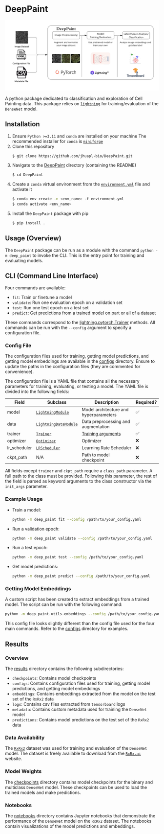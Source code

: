 # DeepPaint

<img alt="DeepPaint" src="./pipeline.png" width="800px" style="max-width: 100%;">

A python package dedicated to classification and exploration of Cell Painting data. This package relies on [`lightning`](https://lightning.ai) for training/evaluation of the `DenseNet` model.

## Installation

1. Ensure `Python >=3.11` and `conda` are installed on your machine
    The recommended installer for `conda` is [`miniforge`](https://github.com/conda-forge/miniforge)
2. Clone this repository
    ~~~bash
    $ git clone https://github.com/jhuapl-bio/DeepPaint.git
    ~~~
3. Navigate to the [DeepPaint](.) directory (containing the README)
    ~~~bash
    $ cd DeepPaint
    ~~~
4. Create a `conda` virtual environment from the [`environment.yml`](./environment.yml) file and activate it
    ~~~bash
    $ conda env create -n <env_name> -f environment.yml
    $ conda activate <env_name>
    ~~~
5. Install the `DeepPaint` package with pip
    ~~~bash
    $ pip install .
    ~~~

## Usage (Overview)

The `DeepPaint` package can be run as a module with the command `python -m deep_paint` to invoke the CLI. This is the entry point for training and evaluating models.

## CLI (Command Line Interface)

Four commands are available:
- `fit`: Train or finetune a model
- `validate`: Run one evaluation epoch on a validation set
- `test`: Run one test epoch on a test set
- `predict`: Get predictions from a trained model on part or all of a dataset

These commands correspond to the [lightning.pytorch.Trainer](https://lightning.ai/docs/pytorch/stable/common/trainer.html#methods) methods. All commands can be run with the `--config` argument to specify a configuration file.

### Config File

The configuration files used for training, getting model predictions, and getting model embeddings are available in the [configs](./results/configs/) directory. Ensure to update the paths in the configuration files (they are commented for convenience).

The configuration file is a YAML file that contains all the necessary parameters for training, evaluating, or testing a model. The YAML file is divided into the following fields:

| Field     | Subclass                                                                                                   | Description                                                                                          | Required? |
|--------------|------------------------------------------------------------------------------------------------------------|------------------------------------------------------------------------------------------------------|-----------|
| model        | [`LightningModule`](https://lightning.ai/docs/pytorch/stable/common/lightning_module.html#lightningmodule) | Model architecture and hyperparameters                                                               | ✅         |
| data         | [`LightningDataModule`](https://lightning.ai/docs/pytorch/stable/data/datamodule.html#lightningdatamodule) | Data preprocessing and augmentation                                                                  | ✅         |
| trainer      | [`Trainer`](https://lightning.ai/docs/pytorch/stable/common/trainer.html)                                  | [Training arguments](https://lightning.ai/docs/pytorch/stable/common/trainer.html#trainer-class-api) | ✅         |
| optimizer    | [`Optimizer`](https://pytorch.org/docs/stable/optim.html#torch.optim.Optimizer)                            | Optimizer                                                                                            | ❌         |
| lr_scheduler | [`LRScheduler`](https://pytorch.org/docs/stable/optim.html#how-to-adjust-learning-rate)                    | Learning Rate Scheduler                                                                              | ❌         |
| ckpt_path    | N/A                                                                                                        | Path to model checkpoint                                                                             | ❌         |

All fields except `trainer` and `ckpt_path` require a `class_path` parameter. A full path to the class must be provided. Following this parameter, the rest of the field is parsed as keyword arguments to the class constructor via the `init_args` parameter.


### Example Usage

- Train a model:
    ~~~bash
    python -m deep_paint fit --config /path/to/your_config.yaml
    ~~~
- Run a validation epoch:
    ~~~bash
    python -m deep_paint validate --config /path/to/your_config.yaml
    ~~~
- Run a test epoch:
    ~~~bash
    python -m deep_paint test --config /path/to/your_config.yaml
    ~~~
- Get model predictions:
    ~~~bash
    python -m deep_paint predict --config /path/to/your_config.yaml
    ~~~

### Getting Model Embeddings

A custom script has been created to extract embeddings from a trained model. The script can be run with the following command:
~~~bash
python -m deep_paint.utils.embeddings --config /path/to/your_config.yaml
~~~

This config file looks slightly different than the config file used for the four main commands. Refer to the [configs](./results/configs/) directory for examples.

## Results

### Overview

The [results](./results/) directory contains the following subdirectories:
- `checkpoints`: Contains model checkpoints
- `configs`: Contains configuration files used for training, getting model predictions, and getting model embeddings
- `embeddings`: Contains embeddings extracted from the model on the test set of the `RxRx2` data
- `logs`: Contains csv files extracted from `tensorboard` logs
- `metadata`: Contains custom metadata used for training the `DenseNet` model
- `predictions`: Contains model predictions on the test set of the `RxRx2` data

### Data Availability

The [`RxRx2`](https://www.rxrx.ai/rxrx2) dataset was used for training and evaluation of the `DenseNet` model. The dataset is freely available to download from the [`RxRx.ai`](https://www.rxrx.ai/) website.

### Model Weights

The [checkpoints](./results/checkpoints) directory contains model checkpoints for the binary and multiclass `DenseNet` model. These checkpoints can be used to load the trained models and make predictions.

### Notebooks

The [notebooks](./notebooks/) directory contains Jupyter notebooks that demonstrate the performance of the `DenseNet` model on the `RxRx2` dataset. The notebooks contain visualizations of the model predictions and embeddings.
